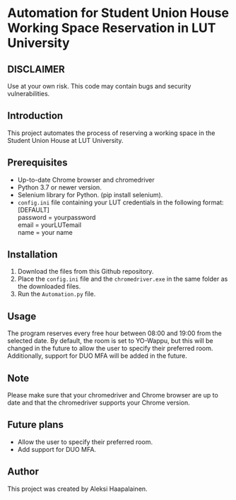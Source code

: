 # Automation for Student Union House Working Space Reservation in LUT University

## DISCLAIMER
Use at your own risk. This code may contain bugs and security vulnerabilities.

## Introduction
This project automates the process of reserving a working space in the Student Union House at LUT University.

## Prerequisites
- Up-to-date Chrome browser and chromedriver
- Python 3.7 or newer version.
- Selenium library for Python. (pip install selenium).
- `config.ini` file containing your LUT credentials in the following format:<br/>
[DEFAULT]<br/>
password = yourpassword<br/>
email = yourLUTemail<br/>
name = your name<br/>

## Installation
1. Download the files from this Github repository.
2. Place the `config.ini` file and the `chromedriver.exe` in the same folder as the downloaded files.
3. Run the `Automation.py` file.

## Usage
The program reserves every free hour between 08:00 and 19:00 from the selected date. By default, the room is set to YO-Wappu, but this will be changed in the future to allow the user to specify their preferred room. Additionally, support for DUO MFA will be added in the future.

## Note
Please make sure that your chromedriver and Chrome browser are up to date and that the chromedriver supports your Chrome version.

## Future plans
- Allow the user to specify their preferred room.
- Add support for DUO MFA.

## Author
This project was created by Aleksi Haapalainen.

